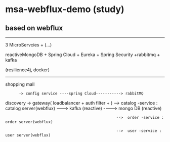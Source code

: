 # msa-webflux-demo (study)

## based on webflux
---
3 MicroServcies + (...)

reactiveMongoDB + Spring Cloud + Eureka + Spring Security +rabbitmq + kafka

(resilience4j, docker)

---
shopping mall 

          -> config service ----spring Cloud-----------> rabbitMQ 
discovery -> gateway( loadbalancer + auth filter + ) -->  catalog -service : catalog server(webflux)   ---> kafka (reactive) ----> mongo DB (reactive)
             
                                                     -->  order -service : order server(webflux)     

                                                     -->  user -service : user server(webflux)   
